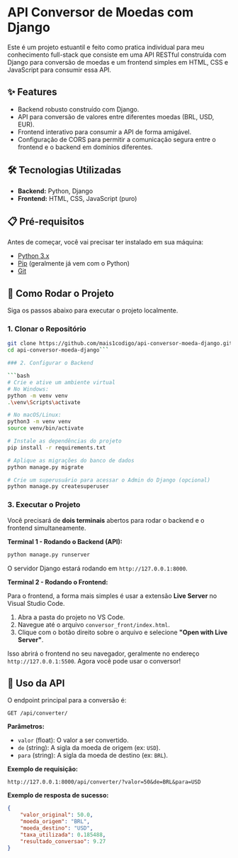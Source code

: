 # API Conversor de Moedas com Django

Este é um projeto estuantil e feito como pratica individual para meu conhecimento full-stack que consiste em uma API RESTful construída com Django para conversão de moedas e um frontend simples em HTML, CSS e JavaScript para consumir essa API.

## ✨ Features

- Backend robusto construído com Django.
- API para conversão de valores entre diferentes moedas (BRL, USD, EUR).
- Frontend interativo para consumir a API de forma amigável.
- Configuração de CORS para permitir a comunicação segura entre o frontend e o backend em domínios diferentes.

## 🛠️ Tecnologias Utilizadas

- **Backend:** Python, Django
- **Frontend:** HTML, CSS, JavaScript (puro)

## 📋 Pré-requisitos

Antes de começar, você vai precisar ter instalado em sua máquina:
- [Python 3.x](https://www.python.org/downloads/)
- [Pip](https://pip.pypa.io/en/stable/installation/) (geralmente já vem com o Python)
- [Git](https://git-scm.com/downloads)

## 🚀 Como Rodar o Projeto

Siga os passos abaixo para executar o projeto localmente.

### 1. Clonar o Repositório

```bash
git clone https://github.com/mais1codigo/api-conversor-moeda-django.git
cd api-conversor-moeda-django```

### 2. Configurar o Backend

```bash
# Crie e ative um ambiente virtual
# No Windows:
python -m venv venv
.\venv\Scripts\activate

# No macOS/Linux:
python3 -m venv venv
source venv/bin/activate

# Instale as dependências do projeto
pip install -r requirements.txt

# Aplique as migrações do banco de dados
python manage.py migrate

# Crie um superusuário para acessar o Admin do Django (opcional)
python manage.py createsuperuser
```

### 3. Executar o Projeto

Você precisará de **dois terminais** abertos para rodar o backend e o frontend simultaneamente.

**Terminal 1 - Rodando o Backend (API):**
```bash
python manage.py runserver
```
O servidor Django estará rodando em `http://127.0.0.1:8000`.

**Terminal 2 - Rodando o Frontend:**

Para o frontend, a forma mais simples é usar a extensão **Live Server** no Visual Studio Code.
1. Abra a pasta do projeto no VS Code.
2. Navegue até o arquivo `conversor_front/index.html`.
3. Clique com o botão direito sobre o arquivo e selecione **"Open with Live Server"**.

Isso abrirá o frontend no seu navegador, geralmente no endereço `http://127.0.0.1:5500`. Agora você pode usar o conversor!

## 🔗 Uso da API

O endpoint principal para a conversão é:

`GET /api/converter/`

**Parâmetros:**
- `valor` (float): O valor a ser convertido.
- `de` (string): A sigla da moeda de origem (ex: `USD`).
- `para` (string): A sigla da moeda de destino (ex: `BRL`).

**Exemplo de requisição:**
```
http://127.0.0.1:8000/api/converter/?valor=50&de=BRL&para=USD
```

**Exemplo de resposta de sucesso:**
```json
{
    "valor_original": 50.0,
    "moeda_origem": "BRL",
    "moeda_destino": "USD",
    "taxa_utilizada": 0.185488,
    "resultado_conversao": 9.27
}
```